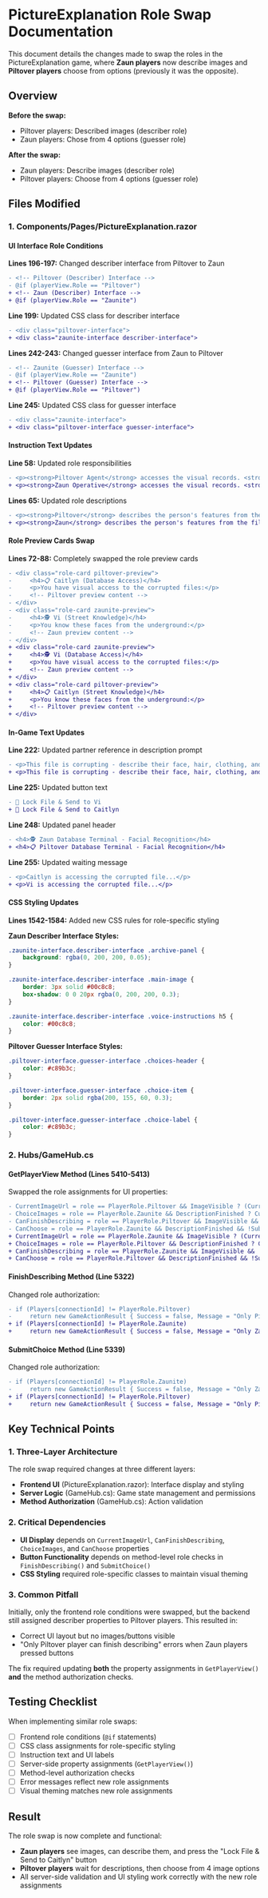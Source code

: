 # PictureExplanation Role Swap Documentation

This document details the changes made to swap the roles in the PictureExplanation game, where **Zaun players** now describe images and **Piltover players** choose from options (previously it was the opposite).

## Overview

**Before the swap:**
- Piltover players: Described images (describer role)
- Zaun players: Chose from 4 options (guesser role)

**After the swap:**
- Zaun players: Describe images (describer role) 
- Piltover players: Choose from 4 options (guesser role)

## Files Modified

### 1. Components/Pages/PictureExplanation.razor

#### UI Interface Role Conditions
**Lines 196-197:** Changed describer interface from Piltover to Zaun
```diff
- <!-- Piltover (Describer) Interface -->
- @if (playerView.Role == "Piltover")
+ <!-- Zaun (Describer) Interface -->
+ @if (playerView.Role == "Zaunite")
```

**Line 199:** Updated CSS class for describer interface
```diff
- <div class="piltover-interface">
+ <div class="zaunite-interface describer-interface">
```

**Lines 242-243:** Changed guesser interface from Zaun to Piltover
```diff
- <!-- Zaunite (Guesser) Interface -->
- @if (playerView.Role == "Zaunite")
+ <!-- Piltover (Guesser) Interface -->
+ @if (playerView.Role == "Piltover")
```

**Line 245:** Updated CSS class for guesser interface
```diff
- <div class="zaunite-interface">
+ <div class="piltover-interface guesser-interface">
```

#### Instruction Text Updates
**Line 58:** Updated role responsibilities
```diff
- <p><strong>Piltover Agent</strong> accesses the visual records. <strong>Zaun Operative</strong> handles the identification terminal.</p>
+ <p><strong>Zaun Operative</strong> accesses the visual records. <strong>Piltover Agent</strong> handles the identification terminal.</p>
```

**Lines 65:** Updated role descriptions
```diff
- <p><strong>Piltover</strong> describes the person's features from the file photo. <strong>Zaun</strong> identifies them from the database options. Find all 4 marked scientists!</p>
+ <p><strong>Zaun</strong> describes the person's features from the file photo. <strong>Piltover</strong> identifies them from the database options. Find all 4 marked scientists!</p>
```

#### Role Preview Cards Swap
**Lines 72-88:** Completely swapped the role preview cards
```diff
- <div class="role-card piltover-preview">
-     <h4>📋 Caitlyn (Database Access)</h4>
-     <p>You have visual access to the corrupted files:</p>
-     <!-- Piltover preview content -->
- </div>
- <div class="role-card zaunite-preview">
-     <h4>🕵️ Vi (Street Knowledge)</h4>
-     <p>You know these faces from the underground:</p>
-     <!-- Zaun preview content -->
- </div>
+ <div class="role-card zaunite-preview">
+     <h4>🕵️ Vi (Database Access)</h4>
+     <p>You have visual access to the corrupted files:</p>
+     <!-- Zaun preview content -->
+ </div>
+ <div class="role-card piltover-preview">
+     <h4>📋 Caitlyn (Street Knowledge)</h4>
+     <p>You know these faces from the underground:</p>
+     <!-- Piltover preview content -->
+ </div>
```

#### In-Game Text Updates
**Line 222:** Updated partner reference in description prompt
```diff
- <p>This file is corrupting - describe their face, hair, clothing, and any distinguishing features. Vi might recognize them from the underground. Press below when done.</p>
+ <p>This file is corrupting - describe their face, hair, clothing, and any distinguishing features. Caitlyn might recognize them from the underground. Press below when done.</p>
```

**Line 225:** Updated button text
```diff
- 📁 Lock File & Send to Vi
+ 📁 Lock File & Send to Caitlyn
```

**Line 248:** Updated panel header
```diff
- <h4>🕵️ Zaun Database Terminal - Facial Recognition</h4>
+ <h4>📋 Piltover Database Terminal - Facial Recognition</h4>
```

**Line 255:** Updated waiting message
```diff
- <p>Caitlyn is accessing the corrupted file...</p>
+ <p>Vi is accessing the corrupted file...</p>
```

#### CSS Styling Updates
**Lines 1542-1584:** Added new CSS rules for role-specific styling

**Zaun Describer Interface Styles:**
```css
.zaunite-interface.describer-interface .archive-panel {
    background: rgba(0, 200, 200, 0.05);
}

.zaunite-interface.describer-interface .main-image {
    border: 3px solid #00c8c8;
    box-shadow: 0 0 20px rgba(0, 200, 200, 0.3);
}

.zaunite-interface.describer-interface .voice-instructions h5 {
    color: #00c8c8;
}
```

**Piltover Guesser Interface Styles:**
```css
.piltover-interface.guesser-interface .choices-header {
    color: #c89b3c;
}

.piltover-interface.guesser-interface .choice-item {
    border: 2px solid rgba(200, 155, 60, 0.3);
}

.piltover-interface.guesser-interface .choice-label {
    color: #c89b3c;
}
```

### 2. Hubs/GameHub.cs

#### GetPlayerView Method (Lines 5410-5413)
Swapped the role assignments for UI properties:

```diff
- CurrentImageUrl = role == PlayerRole.Piltover && ImageVisible ? (CurrentPicture?.ImageUrl ?? "") : "",
- ChoiceImages = role == PlayerRole.Zaunite && DescriptionFinished ? CurrentChoices : new(),
- CanFinishDescribing = role == PlayerRole.Piltover && ImageVisible && !DescriptionFinished && !RoundComplete,
- CanChoose = role == PlayerRole.Zaunite && DescriptionFinished && !SubmittedChoice.HasValue && !RoundComplete,
+ CurrentImageUrl = role == PlayerRole.Zaunite && ImageVisible ? (CurrentPicture?.ImageUrl ?? "") : "",
+ ChoiceImages = role == PlayerRole.Piltover && DescriptionFinished ? CurrentChoices : new(),
+ CanFinishDescribing = role == PlayerRole.Zaunite && ImageVisible && !DescriptionFinished && !RoundComplete,
+ CanChoose = role == PlayerRole.Piltover && DescriptionFinished && !SubmittedChoice.HasValue && !RoundComplete,
```

#### FinishDescribing Method (Line 5322)
Changed role authorization:

```diff
- if (Players[connectionId] != PlayerRole.Piltover)
-     return new GameActionResult { Success = false, Message = "Only Piltover player can finish describing" };
+ if (Players[connectionId] != PlayerRole.Zaunite)
+     return new GameActionResult { Success = false, Message = "Only Zaunite player can finish describing" };
```

#### SubmitChoice Method (Line 5339)
Changed role authorization:

```diff
- if (Players[connectionId] != PlayerRole.Zaunite)
-     return new GameActionResult { Success = false, Message = "Only Zaunite player can choose" };
+ if (Players[connectionId] != PlayerRole.Piltover)
+     return new GameActionResult { Success = false, Message = "Only Piltover player can choose" };
```

## Key Technical Points

### 1. Three-Layer Architecture
The role swap required changes at three different layers:
- **Frontend UI** (PictureExplanation.razor): Interface display and styling
- **Server Logic** (GameHub.cs): Game state management and permissions
- **Method Authorization** (GameHub.cs): Action validation

### 2. Critical Dependencies
- **UI Display** depends on `CurrentImageUrl`, `CanFinishDescribing`, `ChoiceImages`, and `CanChoose` properties
- **Button Functionality** depends on method-level role checks in `FinishDescribing()` and `SubmitChoice()`
- **CSS Styling** required role-specific classes to maintain visual theming

### 3. Common Pitfall
Initially, only the frontend role conditions were swapped, but the backend still assigned describer properties to Piltover players. This resulted in:
- Correct UI layout but no images/buttons visible
- "Only Piltover player can finish describing" errors when Zaun players pressed buttons

The fix required updating **both** the property assignments in `GetPlayerView()` **and** the method authorization checks.

## Testing Checklist

When implementing similar role swaps:

- [ ] Frontend role conditions (`@if` statements)
- [ ] CSS class assignments for role-specific styling  
- [ ] Instruction text and UI labels
- [ ] Server-side property assignments (`GetPlayerView()`)
- [ ] Method-level authorization checks
- [ ] Error messages reflect new role assignments
- [ ] Visual theming matches new role assignments

## Result

The role swap is now complete and functional:
- **Zaun players** see images, can describe them, and press the "Lock File & Send to Caitlyn" button
- **Piltover players** wait for descriptions, then choose from 4 image options
- All server-side validation and UI styling work correctly with the new role assignments
